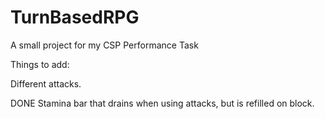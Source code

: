 # TurnBasedRPG
A small project for my CSP Performance Task

Things to add:

Different attacks.

DONE Stamina bar that drains when using attacks, but is refilled on block.

